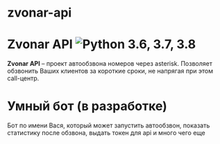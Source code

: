 # zvonar-api

Zvonar API ![Python 3.6, 3.7, 3.8](https://img.shields.io/pypi/pyversions/3)
=================================================================================================================================================================================
**Zvonar API** – проект автообзвона номеров через asterisk. Позволяет обзвонить Ваших клиентов за короткие сроки, не напрягая при этом call-центр.

# Умный бот (в разработке)
Бот по имени Вася, который может запустить автообзвон, показать статистику после обзвона, выдать токен для api и много чего еще
